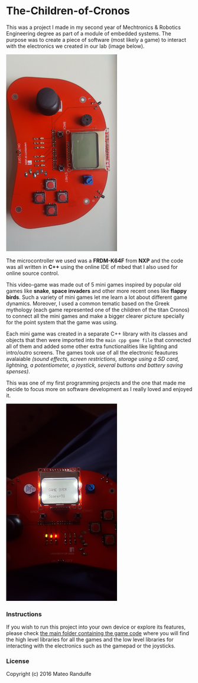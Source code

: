 # The-Children-of-Cronos
This was a project I made in my second year of Mechtronics & Robotics Engineering degree as part of a module of embedded systems. The purpose was to create a piece of software (most likely a game) to interact with the electronics we created in our lab (image below). 

<img src="https://github.com/Randulfe/The-Children-of-Cronos/blob/master/20170511_114029.jpg" width="300">

The microcontroller we used was a **FRDM-K64F** from **NXP** and the code was all written in **C++** using the online IDE of mbed that I also used for online source control.

This video-game was made out of 5 mini games inspired by popular old games like **snake**, **space invaders** and other more recent ones like **flappy birds**. Such a variety of mini games let me learn a lot about different game dynamics. Moreover, I used a common tematic based on the Greek mythology (each game represented one of the children of the titan Cronos) to connect all the mini games and make a bigger clearer picture specially for the point system that the game was using. 

Each mini game was created in a separate C++ library with its classes and objects that then were imported into the `main cpp game file` that connected all of them and added some other extra functionalities like lighting and intro/outro screens. The games took use of all the electronic feautures avalaiable *(sound effects, screen restrictions, storage using a SD card, lightning, a potentiometer, a joystick, several buttons and battery saving spenses)*. 

This was one of my first programming projects and the one that made me decide to focus more on software development as I really loved and enjoyed it. 

<img src="https://github.com/Randulfe/The-Children-of-Cronos/blob/master/20170328_203310.jpg" width="300">

### Instructions

If you wish to run this project into your own device or explore its features, please check [the main folder containing the game code](https://github.com/Randulfe/The-Children-of-Cronos/tree/master/The%20Children%20of%20Cronos) where you will find the high level libraries for all the games and the low level libraries for interacting with the electronics such as the gamepad or the joysticks. 

### License

Copyright (c) 2016 Mateo Randulfe
